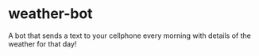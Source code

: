 # weather-bot
A bot that sends a text to your cellphone every morning with details of the weather for that day!
